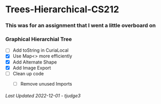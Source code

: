 # Trees-Hierarchical-CS212

### This was for an assignment that I went a little overboard on

### Graphical Hierarchial Tree

- [ ] Add toString in CuriaLocal
- [X] Use Map<> more efficiently
- [X] Add Alternate Shape
- [X] Add Image Export
- [ ] Clean up code 
	- [ ] Remove unused Imports


###### Last Updated 2022-12-01 - tjudge3
